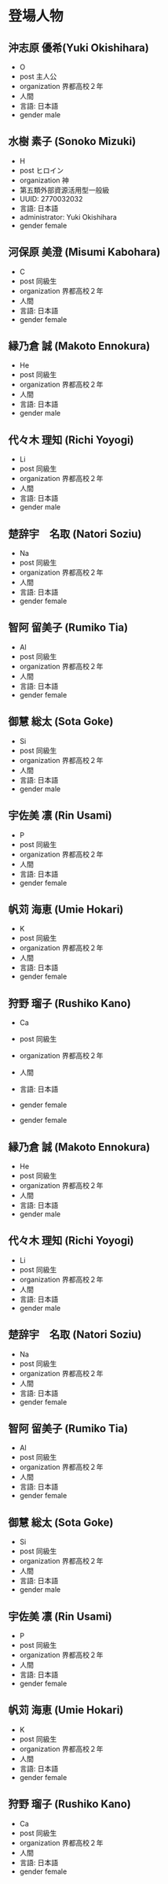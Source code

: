 # 登場人物
  
  
## 沖志原 優希(Yuki Okishihara)
- O
- post 主人公
- organization 界都高校２年
- 人間
- 言語: 日本語
- gender male

## 水樹 素子 (Sonoko Mizuki) 
- H
- post ヒロイン
- organization 神
- 第五類外部資源活用型一般級
- UUID: 2770032032
- 言語: 日本語
- administrator: Yuki Okishihara
- gender female

## 河保原 美澄 (Misumi Kabohara) 
- C
- post 同級生
- organization 界都高校２年
- 人間
- 言語: 日本語
- gender female

## 縁乃倉 誠 (Makoto Ennokura)
- He
- post 同級生
- organization 界都高校２年
- 人間
- 言語: 日本語
- gender male

## 代々木 理知 (Richi Yoyogi)
- Li
- post 同級生
- organization 界都高校２年
- 人間
- 言語: 日本語
- gender male

## 楚辞宇　名取 (Natori Soziu)
- Na
- post 同級生
- organization 界都高校２年
- 人間
- 言語: 日本語
- gender female


## 智阿 留美子 (Rumiko Tia)
- Al
- post 同級生
- organization 界都高校２年
- 人間
- 言語: 日本語
- gender female


## 御慧 総太 (Sota Goke)
- Si
- post 同級生
- organization 界都高校２年
- 人間
- 言語: 日本語
- gender male

## 宇佐美 凛 (Rin Usami)
- P
- post 同級生
- organization 界都高校２年
- 人間
- 言語: 日本語
- gender female

## 帆苅 海恵 (Umie Hokari)
- K
- post 同級生
- organization 界都高校２年
- 人間
- 言語: 日本語
- gender female

## 狩野 瑠子 (Rushiko Kano)
- Ca
- post 同級生
- organization 界都高校２年
- 人間
- 言語: 日本語
- gender female

- gender female

## 縁乃倉 誠 (Makoto Ennokura)
- He
- post 同級生
- organization 界都高校２年
- 人間
- 言語: 日本語
- gender male

## 代々木 理知 (Richi Yoyogi)
- Li
- post 同級生
- organization 界都高校２年
- 人間
- 言語: 日本語
- gender male

## 楚辞宇　名取 (Natori Soziu)
- Na
- post 同級生
- organization 界都高校２年
- 人間
- 言語: 日本語
- gender female


## 智阿 留美子 (Rumiko Tia)
- Al
- post 同級生
- organization 界都高校２年
- 人間
- 言語: 日本語
- gender female


## 御慧 総太 (Sota Goke)
- Si
- post 同級生
- organization 界都高校２年
- 人間
- 言語: 日本語
- gender male

## 宇佐美 凛 (Rin Usami)
- P
- post 同級生
- organization 界都高校２年
- 人間
- 言語: 日本語
- gender female

## 帆苅 海恵 (Umie Hokari)
- K
- post 同級生
- organization 界都高校２年
- 人間
- 言語: 日本語
- gender female

## 狩野 瑠子 (Rushiko Kano)
- Ca
- post 同級生
- organization 界都高校２年
- 人間
- 言語: 日本語
- gender female

